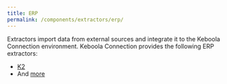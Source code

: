 ```yaml
---
title: ERP
permalink: /components/extractors/erp/
---
```


Extractors import data from external sources and integrate it to the Keboola Connection environment.
Keboola Connection provides the following ERP extractors:

- [K2](/components/extractors/erp/k2/)
- And [more](https://components.keboola.com/components)
